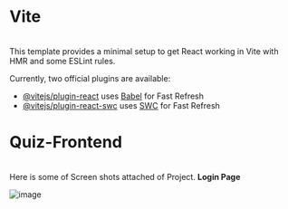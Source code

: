 # Vite
<br>
This template provides a minimal setup to get React working in Vite with HMR and some ESLint rules.

Currently, two official plugins are available:

- [@vitejs/plugin-react](https://github.com/vitejs/vite-plugin-react/blob/main/packages/plugin-react/README.md) uses [Babel](https://babeljs.io/) for Fast Refresh
- [@vitejs/plugin-react-swc](https://github.com/vitejs/vite-plugin-react-swc) uses [SWC](https://swc.rs/) for Fast Refresh
#   Quiz-Frontend
<br>
Here is some of Screen shots attached of Project.
<b>Login Page</b>

![image](https://github.com/debasisnishank/TechBlog/assets/95074176/fd60cd9e-9c8f-4ba6-81f4-601d24cf1a3b)

 
